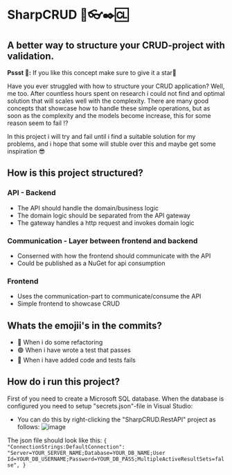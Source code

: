 # SharpCRUD 🧙👓✒️🆑
## A better way to structure your CRUD-project with validation.

**Pssst 🤫:** If you like this concept make sure to give it a star🌟

Have you ever struggled with how to structure your CRUD application? Well, me too. 
After countless hours spent on research i could not find and optimal solution that will scales well with the complexity.
There are many good concepts that showcase how to handle these simple operations, but as soon as the complexity and 
the models become increase, this for some reason seem to fail ⁉️

In this project i will try and fail until i find a suitable solution for my problems, and i hope that some will stuble over this
and maybe get some inspiration 😎

## How is this project structured?

### API - Backend
- The API should handle the domain/business logic
- The domain logic should be separated from the API gateway
- The gateway handles a http request and invokes domain logic

### Communication - Layer between frontend and backend
- Conserned with how the frontend should communicate with the API
- Could be published as a NuGet for api consumption

### Frontend
- Uses the communication-part to communicate/consume the API
- Simple frontend to showcase CRUD

## Whats the emojii's in the commits?
- 🔵 When i do some refactoring
- 🟢 When i have wrote a test that passes
- 🔴 When i have added code and tests fails

## How do i run this project?
First of you need to create a Microsoft SQL database.
When the database is configured you need to setup "secrets.json"-file in Visual Studio:
- You can do this by right-clicking the "SharpCRUD.RestAPI" project as follows:
![image](https://github.com/sebastiannordby/SharpCRUD/assets/24465003/43fbb2e3-2fd9-4e83-8d2a-e381ca168896)

The json file should look like this:
`
{
  "ConnectionStrings:DefaultConnection": "Server=YOUR_SERVER_NAME;Database=YOUR_DB_NAME;User Id=YOUR_DB_USERNAME;Password=YOUR_DB_PASS;MultipleActiveResultSets=false",
}
`


